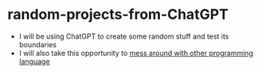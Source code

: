 # random-projects-from-ChatGPT

- I will be using ChatGPT to create some random stuff and test its boundaries
- I will also take this opportunity to [mess around with other programming language](https://github.com/cpp-johnny/random-projects-from-ChatGPT/search?l=Brainfuck)
